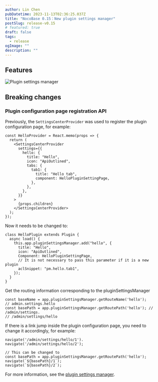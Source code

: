 ```yaml
---
author: Lin Chen
pubDatetime: 2023-11-13T02:36:25.037Z
title: "NocoBase 0.15：New plugin settings manager"
postSlug: release-v0.15
# featured: true
draft: false
tags:
  - release
ogImage: ""
description: ""
---
```


## Features

![Plugin settings manager](/content-static/psm.png)

## Breaking changes

### Plugin configuration page registration API

Previously, the `SettingsCenterProvider` was used to register the plugin configuration page, for example:

```tsx | pure
const HelloProvider = React.memo(props => {
  return (
    <SettingsCenterProvider
      settings={{
        hello: {
          title: "Hello",
          icon: "ApiOutlined",
          tabs: {
            tab1: {
              title: "Hello tab",
              component: HelloPluginSettingPage,
            },
          },
        },
      }}
    >
      {props.children}
    </SettingsCenterProvider>
  );
});
```

Now it needs to be changed to:

```tsx | pure
class HelloPlugin extends Plugin {
  async load() {
    this.app.pluginSettingsManager.add("hello", {
      title: "Hello",
      icon: "ApiOutlined",
      Component: HelloPluginSettingPage,
      // It is not necessary to pass this parameter if it is a new plugin
      aclSnippet: "pm.hello.tab1",
    });
  }
}
```

Get the routing information corresponding to the pluginSettingsManager

```tsx
const baseName = app.pluginSettingsManager.getRouteName('hello');
// admin.settings.hello
const basePath = app.pluginSettingsManager.getRoutePath('hello'); // /admin/settings.
// /admin/settings/hello
```

If there is a link jump inside the plugin configuration page, you need to change it accordingly, for example:

```tsx | pure
navigate('/admin/settings/hello/1').
navigate('/admin/settings/hello/2');

// This can be changed to
const basePath = app.pluginSettingsManager.getRoutePath('hello');
navigate(`${basePath}/1`);
navigate(`${basePath}/2`);
```

For more information, see the [plugin settings manager](https://docs.nocobase.com/development/client/plugin-settings).
